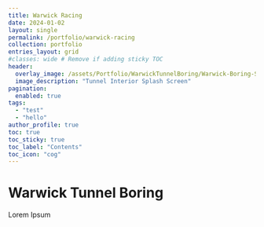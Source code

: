 ```yaml
---
title: Warwick Racing
date: 2024-01-02
layout: single
permalink: /portfolio/warwick-racing
collection: portfolio
entries_layout: grid
#classes: wide # Remove if adding sticky TOC
header:
  overlay_image: /assets/Portfolio/WarwickTunnelBoring/Warwick-Boring-Splash.jpg
  image_description: "Tunnel Interior Splash Screen"
pagination: 
  enabled: true
tags:
  - "test"
  - "hello"
author_profile: true
toc: true
toc_sticky: true
toc_label: "Contents"
toc_icon: "cog"
---
```

# Warwick Tunnel Boring

Lorem Ipsum